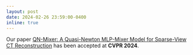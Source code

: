 ```yaml
---
layout: post
date: 2024-02-26 23:59:00-0400
inline: true
---
```


Our paper [QN-Mixer: A Quasi-Newton MLP-Mixer Model for Sparse-View CT Reconstruction](https://arxiv.org/abs/2402.17951) has been accepted at **CVPR 2024**.